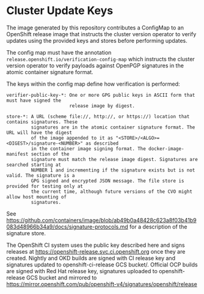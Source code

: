 # Cluster Update Keys

The image generated by this repository contributes a ConfigMap to an OpenShift release image that instructs the cluster version operator to verify updates using the provided keys and stores before performing updates.

The config map must have the annotation `release.openshift.io/verification-config-map` which instructs the cluster version operator to verify payloads against OpenPGP signatures in the atomic container signature format.

The keys within the config map define how verification is performed:

```
verifier-public-key-*: One or more GPG public keys in ASCII form that must have signed the
                       release image by digest.

store-*: A URL (scheme file://, http://, or https://) location that contains signatures. These
         signatures are in the atomic container signature format. The URL will have the digest
         of the image appended to it as "<STORE>/<ALGO>=<DIGEST>/signature-<NUMBER>" as described
         in the container image signing format. The docker-image-manifest section of the
         signature must match the release image digest. Signatures are searched starting at
         NUMBER 1 and incrementing if the signature exists but is not valid. The signature is a
         GPG signed and encrypted JSON message. The file store is provided for testing only at
         the current time, although future versions of the CVO might allow host mounting of
         signatures.
```

See https://github.com/containers/image/blob/ab49b0a48428c623a8f03b41b9083d48966b34a9/docs/signature-protocols.md for a description of the signature store.

The OpenShift CI system uses the public key described here and signs releases at https://openshift-release.svc.ci.openshift.org once they are created. Nightly and OKD builds are signed with CI release key and signatures updated to openshift-ci-release GCS bucket/.
Official OCP builds are signed with Red Hat release key, signatures uploaded to openshift-release GCS bucket and mirrored to https://mirror.openshift.com/pub/openshift-v4/signatures/openshift/release
